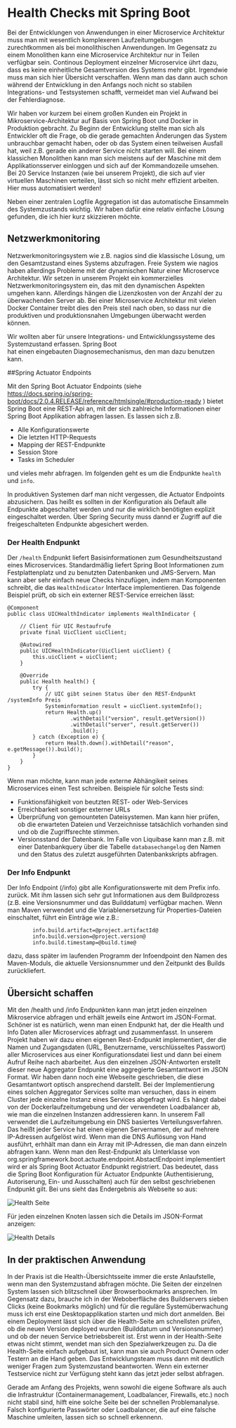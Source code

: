 # Health Checks mit Spring Boot

Bei der Entwicklungen von Anwendungen in einer  Microservice Architektur  muss man mit wesentlich komplexeren 
Laufzeitumgebungen zurechtkommen als bei  monolithischen Anwendungen. Im Gegensatz zu einem Monolithen
kann eine Microservice Architektur nur in Teilen verfügbar sein. Continous Deployment einzelner Microservice
ührt dazu, dass es keine einheitliche Gesamtversion des Systems mehr gibt. Irgendwie muss man sich hier
Übersicht verschaffen. Wenn man das dann auch schon während der Entwicklung in den
Anfangs noch nicht so stabilen  Integrations- und Testsystemen schafft, vermeidet man viel Aufwand bei der Fehlerdiagnose.

Wir haben vor kurzem bei einem großen Kunden ein Projekt in Mikroservice-Architektur auf Basis von Spring Boot und Docker
in Produktion gebracht.  Zu Beginn der Entwicklung stellte man sich als Entwickler oft die Frage, ob 
die gerade gemachten Änderungen das System
unbrauchbar gemacht haben, oder ob das System einen teilweisen Ausfall hat, weil z.B. gerade ein anderer Service nicht 
starten will.  Bei einem klassichen Monolithen kann man
sich meistens auf der Maschine mit dem Applikationsserver einloggen und sich auf der Kommandozeile umsehen. Bei 20
Service Instanzen (wie bei unserem Projekt), die sich auf vier virtuellen Maschinen verteilen, lässt sich so nicht 
mehr effizient arbeiten. Hier muss automatisiert werden!
 
Neben einer zentralen Logfile Aggregation ist das automatische Einsammeln des Systemzustands wichtig. 
Wir haben dafür eine relativ einfache Lösung gefunden, die ich hier kurz skizzieren möchte.

## Netzwerkmonitoring
Netzwerkmonitoringsystem wie z.B. nagios sind die klassische Lösung, um den Gesamtzustand eines Systems abzufragen. Freie
System wie nagios haben allerdings Probleme mit der dynamischen Natur einer Microservce Architektur.
 Wir setzen in unserem Projekt ein kommerzielles Netzwerkmonitoringsystem ein, das mit den dynamischen
Aspekten umgehen kann. Allerdings hängen die Lizenzkosten von der Anzahl der zu überwachenden Server ab. Bei einer 
Microservice Architektur mit vielen Docker Container treibt dies den Preis steil nach oben, so dass nur die 
produktiven und produktionsnahen Umgebungen überwacht werden können. 

Wir wollten aber für unsere Integrations- und Entwicklungssysteme des Systemzustand erfassen. Spring Boot  
hat einen eingebauten Diagnosemechanismus, den man dazu benutzen kann.

	
##Spring Actuator Endpoints
 
Mit den Spring Boot Actuator Endpoints (siehe 
<https://docs.spring.io/spring-boot/docs/2.0.4.RELEASE/reference/htmlsingle/#production-ready> ) bietet Spring Boot
eine REST-Api an, mit der sich zahlreiche Informationen einer Spring Boot Applikation abfragen lassen. Es lassen
sich z.B. 
- Alle Konfigurationswerte
- Die letzten HTTP-Requests
- Mapping der REST-Endpunkte
- Session Store
- Tasks im Scheduler

und vieles mehr abfragen.
Im folgenden geht es um die Endpunkte `health` und `info`.  

In produktiven Systemen darf man nicht vergessen, die Actuator Endpoints abzusichern. Das heißt es sollten in der
Konfiguration als Default alle Endpunkte abgeschaltet werden und nur die wirklich benötigten explizit eingeschaltet
werden. Über Spring Security muss dannd er Zugriff auf die freigeschalteten Endpunkte abgesichert werden.


### Der Health Endpunkt
Der `/health` Endpunkt liefert Basisinformationen zum Gesundheitszustand eines Microservices. Standardmäßig liefert Spring 
Boot Informationen zum Festplattenplatz und zu benutzten Datenbanken und JMS-Servern. Man kann aber sehr einfach neue 
Checks hinzufügen, indem man Komponenten schreibt, die das `HealthIndicator` Interface implementieren.
Das folgende Beispiel prüft, ob sich ein externer REST-Service erreichen lässt:
	
	
    @Component
    public class UICHealthIndicator implements HealthIndicator {
    
        // Client für UIC Restaufrufe
        private final UicClient uicClient;
    
        @Autowired
        public UICHealthIndicator(UicClient uicClient) {
            this.uicClient = uicClient;
        }
    
        @Override
        public Health health() {
            try {
                // UIC gibt seinen Status über den REST-Endpunkt /systemInfo Preis
                Systeminformation result = uicClient.systemInfo();
                return Health.up()
                        .withDetail("version", result.getVersion())
                        .withDetail("server", result.getServer())
                        .build();
            } catch (Exception e) { 
                return Health.down().withDetail("reason", e.getMessage()).build();
            }
        }
    }

Wenn man möchte, kann man jede externe Abhängikeit seines Microservices einen Test schreiben. Beispiele für solche Tests sind:
- Funktionsfähigkeit von beutzten REST- oder Web-Services
- Erreichbarkeit sonstiger externer URLs
- Überprüfung von gemounteten Dateisystemen. Man kann hier prüfen, ob die erwarteten Dateien und Verzeichnisse tatsächlich 
vorhanden sind und ob die Zugriffsrechte stimmen.
- Versionsstand der Datenbank. Im Falle von Liquibase kann man z.B. mit einer Datenbankquery über die Tabelle `databasechangelog` 
den Namen und den Status des zuletzt ausgeführten Datenbankskripts abfragen.

### Der Info Endpunkt
Der Info Endpoint (/info) gibt alle Konfigurationswerte mit dem Prefix info. zurück. Mit ihm lassen sich sehr gut Informationen aus dem Buildprozess (z.B. eine Versionsnummer 
und das Builddatum) verfügbar machen. Wenn man Maven verwendet und die Variablenersetzung für Properties-Dateien einschaltet, führt ein Einträge wie z.B.:

            info.build.artifact=@project.artifactId@
            info.build.version=@project.version@
            info.build.timestamp=@build.time@
            
dazu, dass später im laufenden Programm der Infoendpoint den Namen des Maven-Moduls, die aktuelle Versionsnummer und den Zeitpunkt des Builds zurückliefert. 
	
## Übersicht schaffen
Mit den /health und /info Endpunkten kann man jetzt jeden einzelnen Mikroservice abfragen und erhält jeweils eine Antwort im JSON-Format. Schöner ist es natürlich, 
wenn man einen Endpunkt hat, der die Health und Info Daten aller Microservices abfragt und zusammenfasst. In unserem Projekt haben wir dazu einen eigenen Rest-Endpunkt 
implementiert, der die Namen und Zugangsdaten (URL, Benutzername, verschlüsseltes Passwort) aller Microservices aus einer Konfigurationsdatei liest und dann bei einem Aufruf 
Reihe nach abarbeitet. Aus den einzelnen JSON-Antworten erstellt dieser neue Aggregator Endpunkt eine aggregierte Gesamtantwort im JSON Format. Wir haben dann noch
eine Webseite geschrieben, die diese Gesamtantwort optisch ansprechend darstellt.
Bei der Implementierung eines solchen Aggregator Services sollte man versuchen, dass in einem Cluster jede einzelne Instanz eines Services abgefragt wird. Es hängt dabei
von der Dockerlaufzeitumgebung und der verwendeten Loadbalancer ab, wie man die einzelnen Instanzen addressieren kann. In unserem Fall verwendet die Laufzeitumgebung
ein DNS basiertes Verteilungsverfahren. Das heißt jeder Service hat einen eigenen Servernamen, der auf mehrere IP-Adressen aufgelöst wird. Wenn man die DNS Auflösung von Hand
ausführt, erhhält man dann ein Array mit IP-Adressen, die man dann einzeln abfragen kann. 
Wenn man den Rest-Endpunkt als Unterklasse von org.springframework.boot.actuate.endpoint.AbstactEndpoint implementiert wird er als Spring Boot Actuator 
Endpunkt registriert. Das bedeutet, dass die Spring Boot Konfiguration für Actuator Endpunkte (Authentisierung, Autoriserung, Ein- und Ausschalten) auch
für den selbst geschriebenen Endpunkt gilt.
Bei uns sieht das Endergebnis als Webseite so aus:

![Health Seite](health.png)

Für jeden einzelnen Knoten lassen sich die Details im JSON-Format anzeigen:

![Health Details](health_detail.png) 

## In der praktischen Anwendung
In der Praxis ist die Health-Übersichtsseite immer die erste Anlaufstelle, wenn man den Systemzustand abfragen möchte. Die 
Seiten der einzelnen System lassen sich blitzschnell über Browserbookmarks ansprechen. Im Gegensatz dazu, brauche ich in der Weboberfläche 
des Buildservers sieben Clicks (keine Bookmarks möglich) und für die reguläre Systemüberwachung muss ich erst eine Desktopapplikation
starten und mich dort anmelden. Bei einem Deployment lässt sich über die Health-Seite am schnellsten prüfen, ob die neuen 
Version deployed wurden (Builddatum und Versionsnummer) und ob der neuen Service betriebsbereit ist. Erst wenn in der 
Health-Seite etwas nicht stimmt, wendet man sich den Spezialwerkzeugen zu. 
Da die Health-Seite einfach aufgebaut ist, kann man sie auch Product Ownern oder Testern an die Hand geben. Das
Entwicklungsteam muss dann mit deutlich weniger Fragen zum Systemzustand beantworten. Wenn ein externer Testservice nicht 
zur Verfügung steht kann das jetzt jeder selbst abfragen.  

Gerade am Anfang des Projekts, wenn sowohl die eigene Software als auch die Infrastruktur (Containermanagement, Loadbalancer, 
Firewalls, etc.) noch nicht stabil sind, hilft eine solche Seite bei der schnellen Problemanalyse. Falsch konfigurierte 
Passwörter oder Loadbalancer, die auf eine falsche Maschine umleiten, lassen sich so schnell erkennenn. 